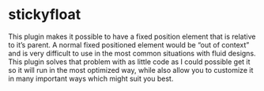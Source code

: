 stickyfloat
===========

This plugin makes it possible to have a fixed position element that is relative to it’s parent. A normal fixed positioned element would be “out of context” and is very difficult to use in the most common situations with fluid designs. This plugin solves that problem with as little code as I could possible get it so it will run in the most optimized way, while also allow you to customize it in many important ways which might suit you best.